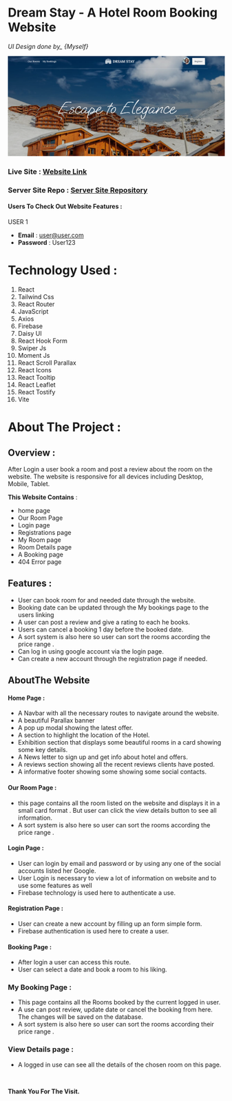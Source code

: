 # Dream Stay - A Hotel Room Booking Website

_UI Design done by\_ {Myself}_

![Website Hero](./public/dream-stay-home.png)

### Live Site : [Website Link](https://dream-stay-indev.web.app/)

### Server Site Repo : [Server Site Repository](https://github.com/Porgramming-Hero-web-course/b9a11-server-side-dev-ahad-ali)

#### Users To Check Out Website Features :

USER 1

- **Email** : user@user.com
- **Password** : User123

# Technology Used :

1. React
2. Tailwind Css
3. React Router
4. JavaScript
5. Axios
6. Firebase
7. Daisy UI
8. React Hook Form
9. Swiper Js
10. Moment Js
11. React Scroll Parallax
12. React Icons
13. React Tooltip
14. React Leaflet
15. React Tostify
16. Vite

# About The Project :

## Overview :

After Login a user book a room and post a review about the room on the website. The website is responsive for all devices including Desktop, Mobile, Tablet.

**This Website Contains** :

- home page
- Our Room Page
- Login page
- Registrations page
- My Room page
- Room Details page
- A Booking page
- 404 Error page

## Features :

- User can book room for and needed date through the website.
- Booking date can be updated through the My bookings page to the users linking
- A user can post a review and give a rating to each he books.
- Users can cancel a booking 1 day before the booked date.
- A sort system is also here so user can sort the rooms according the price range .
- Can log in using google account via the login page.
- Can create a new account through the registration page if needed.

## AboutThe Website

#### Home Page :

- A Navbar with all the necessary routes to navigate around the website.
- A beautiful Parallax banner
- A pop up modal showing the latest offer.
- A section to highlight the location of the Hotel.
- Exhibition section that displays some beautiful rooms in a card showing some key details.
- A News letter to sign up and get info about hotel and offers.
- A reviews section showing all the recent reviews clients have posted.
- A informative footer showing some showing some social contacts.

#### Our Room Page :

- this page contains all the room listed on the website and displays it in a small card format . But user can click the view details button to see all information.
- A sort system is also here so user can sort the rooms according the price range .

#### Login Page :

- User can login by email and password or by using any one of the social accounts listed her Google.
- User Login is necessary to view a lot of information on website and to use some features as well
- Firebase technology is used here to authenticate a use.

#### Registration Page :

- User can create a new account by filling up an form simple form.
- Firebase authentication is used here to create a user.

#### Booking Page :

- After login a user can access this route.
- User can select a date and book a room to his liking.

### My Booking Page :

- This page contains all the Rooms booked by the current logged in user.
- A use can post review, update date or cancel the booking from here. The changes will be saved on the database.
- A sort system is also here so user can sort the rooms according their price range .

### View Details page :

- A logged in use can see all the details of the chosen room on this page.

<br>

**Thank You For The Visit.**
